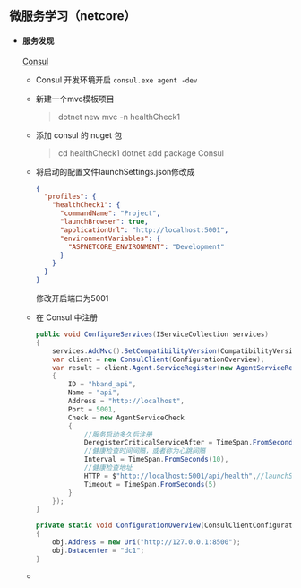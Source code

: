 ## 微服务学习（netcore）

* #### 服务发现

  [Consul](https://www.consul.io/)

  * Consul 开发环境开启 `consul.exe agent -dev`

  * 新建一个mvc模板项目

    >  dotnet new mvc -n healthCheck1

  * 添加 consul 的 nuget 包

    > cd healthCheck1
    > dotnet add package Consul
  
  * 将启动的配置文件launchSettings.json修改成
  
    ```json
    {
      "profiles": {
        "healthCheck1": {
          "commandName": "Project",
          "launchBrowser": true,
          "applicationUrl": "http://localhost:5001",
          "environmentVariables": {
            "ASPNETCORE_ENVIRONMENT": "Development"
          }
        }
      }
    }
    ```
  
    修改开启端口为5001
  
  * 在 Consul 中注册
  
    ```c#
    public void ConfigureServices(IServiceCollection services)
    {
        services.AddMvc().SetCompatibilityVersion(CompatibilityVersion.Version_2_2);
        var client = new ConsulClient(ConfigurationOverview);
        var result = client.Agent.ServiceRegister(new AgentServiceRegistration()
        {
            ID = "hband_api",
            Name = "api",
            Address = "http://localhost",
            Port = 5001,
            Check = new AgentServiceCheck
            {
                //服务启动多久后注册
                DeregisterCriticalServiceAfter = TimeSpan.FromSeconds(5),
                //健康检查时间间隔，或者称为心跳间隔
                Interval = TimeSpan.FromSeconds(10),
                //健康检查地址
                HTTP = $"http://localhost:5001/api/health",//launchSettings.json 中设置
                Timeout = TimeSpan.FromSeconds(5)
            }
        });
    }
    
    private static void ConfigurationOverview(ConsulClientConfiguration obj)
    {
        obj.Address = new Uri("http://127.0.0.1:8500");
        obj.Datacenter = "dc1";
    }
    ```
  
  * 